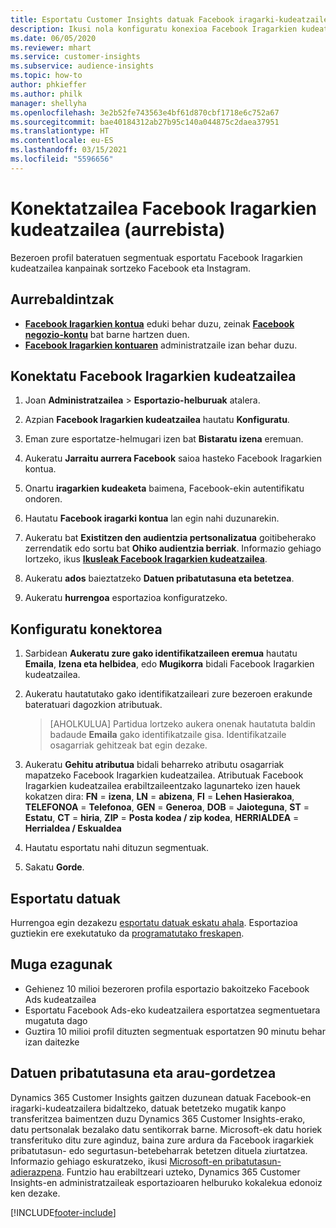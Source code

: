 ```yaml
---
title: Esportatu Customer Insights datuak Facebook iragarki-kudeatzailera
description: Ikusi nola konfiguratu konexioa Facebook Iragarkien kudeatzailea.
ms.date: 06/05/2020
ms.reviewer: mhart
ms.service: customer-insights
ms.subservice: audience-insights
ms.topic: how-to
author: phkieffer
ms.author: philk
manager: shellyha
ms.openlocfilehash: 3e2b52fe743563e4bf61d870cbf1718e6c752a67
ms.sourcegitcommit: bae40184312ab27b95c140a044875c2daea37951
ms.translationtype: HT
ms.contentlocale: eu-ES
ms.lasthandoff: 03/15/2021
ms.locfileid: "5596656"
---
```

# <a name="connector-for-facebook-ads-manager-preview"></a>Konektatzailea Facebook Iragarkien kudeatzailea (aurrebista)

Bezeroen profil bateratuen segmentuak esportatu Facebook Iragarkien kudeatzailea kanpainak sortzeko Facebook eta Instagram.

## <a name="prerequisites"></a>Aurrebaldintzak

- [**Facebook Iragarkien kontua**](https://www.facebook.com/business/learn/lessons/step-by-step-ads-manager-account) eduki behar duzu, zeinak [**Facebook negozio-kontu**](https://business.facebook.com/) bat barne hartzen duen.
- [**Facebook Iragarkien kontuaren**](https://www.facebook.com/business/learn/lessons/step-by-step-ads-manager-account) administratzaile izan behar duzu.

## <a name="connect-to-facebook-ads-manager"></a>Konektatu Facebook Iragarkien kudeatzailea

1. Joan **Administratzailea** > **Esportazio-helburuak** atalera.

1. Azpian **Facebook Iragarkien kudeatzailea** hautatu **Konfiguratu**.

1. Eman zure esportatze-helmugari izen bat **Bistaratu izena** eremuan.

1. Aukeratu **Jarraitu aurrera Facebook** saioa hasteko Facebook Iragarkien kontua.

1. Onartu **iragarkien kudeaketa** baimena, Facebook-ekin autentifikatu ondoren.

1. Hautatu **Facebook iragarki kontua** lan egin nahi duzunarekin.

1. Aukeratu bat **Existitzen den audientzia pertsonalizatua** goitibeherako zerrendatik edo sortu bat **Ohiko audientzia berriak**. Informazio gehiago lortzeko, ikus [**Ikusleak Facebook Iragarkien kudeatzailea**](https://www.facebook.com/business/help/744354708981227?id=2469097953376494).

1. Aukeratu **ados** baieztatzeko **Datuen pribatutasuna eta betetzea**.

1. Aukeratu **hurrengoa** esportazioa konfiguratzeko.

## <a name="configure-the-connector"></a>Konfiguratu konektorea

1. Sarbidean **Aukeratu zure gako identifikatzaileen eremua** hautatu **Emaila**, **Izena eta helbidea**, edo **Mugikorra** bidali Facebook Iragarkien kudeatzailea.

1. Aukeratu hautatutako gako identifikatzaileari zure bezeroen erakunde bateratuari dagozkion atributuak.
   > [AHOLKULUA] Partidua lortzeko aukera onenak hautatuta baldin badaude **Emaila** gako identifikatzaile gisa. Identifikatzaile osagarriak gehitzeak bat egin dezake.

1. Aukeratu **Gehitu atributua** bidali beharreko atributu osagarriak mapatzeko Facebook Iragarkien kudeatzailea. Atributuak Facebook Iragarkien kudeatzailea erabiltzaileentzako lagunarteko izen hauek kokatzen dira: **FN** = **izena**, **LN** = **abizena**, **FI** = **Lehen Hasierakoa**, **TELEFONOA** = **Telefonoa**, **GEN** = **Generoa**, **DOB** = **Jaioteguna**, **ST** = **Estatu**, **CT** = **hiria**, **ZIP** = **Posta kodea / zip kodea**, **HERRIALDEA** = **Herrialdea / Eskualdea**

1. Hautatu esportatu nahi dituzun segmentuak.

1. Sakatu **Gorde**.

## <a name="export-the-data"></a>Esportatu datuak

Hurrengoa egin dezakezu [esportatu datuak eskatu ahala](export-destinations.md). Esportazioa guztiekin ere exekutatuko da [programatutako freskapen](system.md#schedule-tab).

## <a name="known-limitations"></a>Muga ezagunak

- Gehienez 10 milioi bezeroren profila esportazio bakoitzeko Facebook Ads kudeatzailea 
- Esportatu Facebook Ads-eko kudeatzailera esportatzea segmentuetara mugatuta dago
- Guztira 10 milioi profil dituzten segmentuak esportatzen 90 minutu behar izan daitezke

## <a name="data-privacy-and-compliance"></a>Datuen pribatutasuna eta arau-gordetzea

Dynamics 365 Customer Insights gaitzen duzunean datuak  Facebook-en iragarki-kudeatzailera bidaltzeko, datuak betetzeko mugatik kanpo transferitzea baimentzen duzu Dynamics 365 Customer Insights-erako, datu pertsonalak bezalako datu sentikorrak barne. Microsoft-ek datu horiek transferituko ditu zure aginduz, baina zure ardura da Facebook iragarkiek pribatutasun- edo segurtasun-betebeharrak betetzen dituela ziurtatzea. Informazio gehiago eskuratzeko, ikusi [Microsoft-en pribatutasun-adierazpena](https://go.microsoft.com/fwlink/?linkid=396732).
Funtzio hau erabiltzeari uzteko, Dynamics 365 Customer Insights-en administratzaileak esportazioaren helburuko kokalekua edonoiz ken dezake.


[!INCLUDE[footer-include](../includes/footer-banner.md)]
